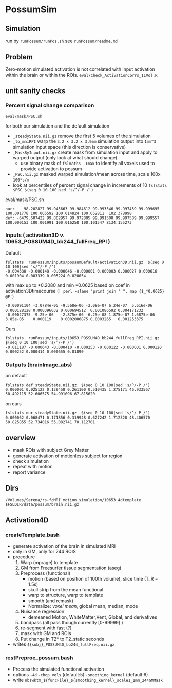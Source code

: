 PossumSim
=========
## Simulation
run by `runPossum/runPos.sh` see `runPossum/readme.md`

## Problem
Zero-motion simulated activation is not correlated with input activation within the brain or within the ROIs.
`eval/Check_ActivationCorrs_11Vol.R`

## unit sanity checks

### Percent signal change comparison
`eval/mask/PSC.sh`

for both our simulation and the default simulation

* `_steadyState.nii.gz` remove the first 5 volumes of the simulation
* `_to_mniRPI` warp the `3.2 x 3.2 x 3.9mm` simulation output into `1mm^3` simulation input space (this direction is conservative)
* `_MaskByInput.nii.gz` create mask from simulation input and apply to warped output (only look at what should change)
    * use binary mask of `fslmaths -Tmax` to identify all voxels used to provide activation to possum
* `_PSC.nii.gz` masked warped simulation/mean across time, scale 100x `100*s/m`
* look at percentiles of percent signal change in increments of 10 `fslstats $PSC $(seq 0 10 100|sed 's/^/-P /')`

eval/mask/PSC.sh

    our:    98.202827 99.945663 99.984612 99.993546 99.997459 99.999695 100.001778 100.005592 100.014824 100.052811  102.378998 
    def: -6479.607422 99.882957 99.972885 99.991508 99.997589 99.999557 100.000153 100.001991 100.016258 100.101547 8134.155273 

### Inputs  ( activation3D v. 10653_POSSUM4D_bb244_fullFreq_RPI )

Default

    fslstats  runPossum/inputs/possumDefault/activation3D.nii.gz  $(seq 0 10 100|sed 's/^/-P /')
    -0.004380 -0.000148 -0.000046 -0.000001 0.000003 0.000027 0.000616 0.001904 0.003339 0.005224 0.020054 

 with max up to *0.2080 and min *0.0625 based on coef in activation3Dtimecourse (`| perl -slane 'print join " ", map {$_*0.0625} @F'`)

    -0.00091104 -3.0784e-05 -9.568e-06 -2.08e-07 6.24e-07  5.616e-06  0.000128128 0.000396032 0.000694512  0.001086592 0.004171232
    -0.00027375 -9.25e-06   -2.875e-06 -6.25e-08 1.875e-07 1.6875e-06 3.85e-05    0.000119    0.0002086875 0.0003265   0.001253375

Ours

    fslstats  runPossum/inputs/10653_POSSUM4D_bb244_fullFreq_RPI.nii.gz   $(seq 0 10 100|sed 's/^/-P /')
    -0.011187 -0.000643 -0.000410 -0.000253 -0.000122 -0.000001 0.000120 0.000252 0.000414 0.000655 0.01890

### Outputs (brainImage_abs)

on default 

    fslstats def_steadyState.nii.gz  $(seq 0 10 100|sed 's/^/-P /')
    0.000001 0.025122 0.129458 0.261100 0.510435 1.275171 46.933567 50.492115 52.606575 54.991096 67.815620 

on ours

    fslstats our_steadyState.nii.gz  $(seq 0 10 100|sed 's/^/-P /')
    0.000062 0.068471 0.171856 0.319948 0.627242 1.712328 48.406570 50.825855 52.734016 55.082741 70.112701 

## overview


* mask ROIs with subject Grey Matter
* generate activation of motionless subject for region
* check simulation
* repeat with motion
* report variance 

## Dirs 

    /Volumes/Serena/rs-fcMRI_motion_simulation/10653_4dtemplate
    $FSLDIR/data/possum/brain.nii.gz

## Activation4D

### createTemplate.bash

* generate activation of the brain in simulated MRI
* only in GM, only for 244 ROIS 
* procedure 
    1. Warp (mprage) to template
    1. GM from Freesurfer tissue segmentation (aseg) 
    1. Preprocess (functional) 
        * motion (based on position of 100th volume), slice time (T_R = 1.5s)
        * skull strip from the mean functional
        * warp to structure, warp to template 
        * smooth (and remask)
        * Normalize: _voxel mean_, global mean, median, mode 
    1. Nuisance regression
        * demeaned  Motion, WhiteMatter,Vent, Global, and derivatives
    1. bandpass (all pass though currently [0-99999] )
    1. re-segment with fast (?)
    1. mask with GM and ROIs
    1. Put change in T2\* to T2\_static seconds 
* writes `${subj}_POSSUM4D_bb244_fullFreq.nii.gz`

### restPreproc\_possum.bash

* Process the simulated functional activation
* options `-4d` `-chop_vols` (default:5)  `-smoothing_kernel` (default:6)
* write `nbswktm_${funcFile}_${smoothing_kernel}_scale1_1mm_244GMMask`



